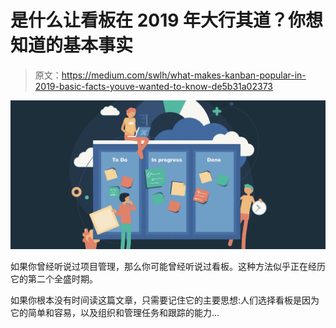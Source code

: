 # 是什么让看板在 2019 年大行其道？你想知道的基本事实

> 原文：<https://medium.com/swlh/what-makes-kanban-popular-in-2019-basic-facts-youve-wanted-to-know-de5b31a02373>

![](img/3f18b913f4308242d728f88c576f1d28.png)

如果你曾经听说过项目管理，那么你可能曾经听说过看板。这种方法似乎正在经历它的第二个全盛时期。

如果你根本没有时间读这篇文章，只需要记住它的主要思想:人们选择看板是因为它的简单和容易，以及组织和管理任务和跟踪的能力…